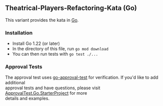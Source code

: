 ## Theatrical-Players-Refactoring-Kata (Go)

This variant provides the kata in [Go](https://go.dev/).

### Installation

* Install Go 1.22 (or later)
* In the directory of this file, run `go mod download`
* You can then run tests with `go test ./...`

### Approval Tests

The approval test uses [go-approval-test](https://github.com/approvals/go-approval-tests) for verification. If you'd like to add additional  
approval tests and have questions, please visit [ApprovalTest.Go.StarterProject](https://github.com/approvals/ApprovalTests.Go.StarterProject) for more  
details and examples.
